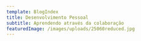 ```yaml
---
template: BlogIndex
title: Desenvolvimento Pessoal
subtitle: Aprendendo através da colaboração
featuredImage: /images/uploads/25060reduced.jpg
---
```


